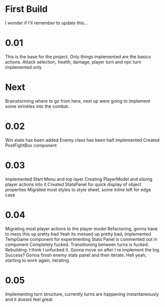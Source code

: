# First Build
I wonder if I'll remember to update this...

# 0.01
This is the base for the project. Only things implemented are the basics actions.
Attack selection, health, damage, player turn and npc turn implemented only

# Next
Brainstorming where to go from here, next up were going to implement some wrinkles into the combat.

# 0.02
Win state has been added
Enemy class has been half implemented
Created PostFightBox component

# 0.03
Implemented Start Menu and top layer
Creating PlayerModel and siloing player actions into it
Created StatsPanel for quick display of object properties
Migrated most styles to style sheet, some inline left for edge case

# 0.04
Migrating most player actions to the player model
Refactoring, gonna have to mess this up pretty bad
Yeah its messed up pretty bad, implemented TempGame component for experimenting
Stats Panel is commented out in component
Completely fucked. Transitioning between turns is fucked. Rebuilding.
I think I unfucked it. Gonna move on after I re implement the log.
Success? Gonna finish enemy stats panel and then iterate.
Hell yeah, starting to work again, iterating

# 0.05 
Implementing turn structure, currently turns are happening instantaneously and it doesnt feel great
